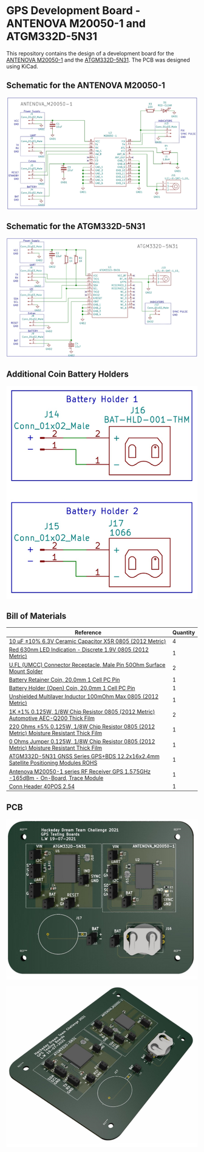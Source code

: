 # GPS Development Board - ANTENOVA M20050-1 and ATGM332D-5N31 #

This repository contains the design of a development board for the [ANTENOVA M20050-1](https://www.digikey.com/en/products/detail/antenova/M20050-1/7931495) and the [ATGM332D-5N31](https://lcsc.com/product-detail/Satellite-Positioning-Modules_ZHONGKEWEI-ATGM332D-5N31_C128659.html). The PCB was designed using KiCad.

## Schematic for the ANTENOVA M20050-1 ##

<p align="center">
  <img src="./Images/schematic_antenova_m20050.jpg">
</p>

## Schematic for the ATGM332D-5N31 ##

<p align="center">
  <img src="./Images/schematic_atgm332d-5n31.jpg">
</p>

## Additional Coin Battery Holders ##

<p align="center">
  <img src="./Images/schematic_battery_holders.jpg">
</p>

## Bill of Materials ##

| Reference | Quantity |
| ------------- | ------------- |
| [10 µF ±10% 6.3V Ceramic Capacitor X5R 0805 (2012 Metric)](https://www.digikey.com/en/products/detail/samsung-electro-mechanics/CL21A106KQCLNNC/3888062)  | 4 |
| [Red 630nm LED Indication - Discrete 1.9V 0805 (2012 Metric)](https://www.digikey.com/en/products/detail/w%C3%BCrth-elektronik/150080SS75000/4489921)  | 1 |
| [U.FL (UMCC) Connector Receptacle, Male Pin 50Ohm Surface Mount Solder](https://www.digikey.com/en/products/detail/hirose-electric-co-ltd/U-FL-R-SMT-1-10/2391570) | 2 |
| [Battery Retainer Coin, 20.0mm 1 Cell PC Pin](https://www.digikey.com/en/products/detail/linx-technologies-inc/BAT-HLD-001-THM/3044009) | 1 |
| [Battery Holder (Open) Coin, 20.0mm 1 Cell PC Pin](https://www.digikey.com/en/products/detail/keystone-electronics/1066/303562) | 1 |
| [Unshielded Multilayer Inductor 100mOhm Max 0805 (2012 Metric)](https://www.digikey.com/en/products/detail/abracon-llc/AIMC-0805-1N8S-T/2662915) | 1 |
| [1K ±1% 0.125W, 1/8W Chip Resistor 0805 (2012 Metric) Automotive AEC-Q200 Thick Film](https://www.digikey.com/en/products/detail/panasonic-electronic-components/ERJ-6ENF1001V/111281) | 2 |
| [220 Ohms ±5% 0.125W, 1/8W Chip Resistor 0805 (2012 Metric) Moisture Resistant Thick Film](https://www.digikey.com/en/products/detail/yageo/RC0805JR-07220RL/728283) | 1 |
| [0 Ohms Jumper 0.125W, 1/8W Chip Resistor 0805 (2012 Metric) Moisture Resistant Thick Film](https://www.digikey.com/en/products/detail/yageo/RC0805JR-070RL/728216) | 1 |
| [ATGM332D-5N31 GNSS Series GPS+BDS 12.2x16x2.4mm Satellite Positioning Modules ROHS](https://lcsc.com/product-detail/Satellite-Positioning-Modules_ZHONGKEWEI-ATGM332D-5N31_C128659.html) | 1 |
| [Antenova M20050-1 series RF Receiver GPS 1.575GHz -165dBm - On-Board, Trace Module](https://www.digikey.com/en/products/detail/antenova/M20050-1/7931495) | 1 |
| [Conn Header 40POS 2.54](https://www.digikey.com/en/products/detail/3m/2340-6111TG/1237275) | 1 |

## PCB ##

<p align="center">
  <img src="./Images/gps-testing-board01.jpg">
</p>

<p align="center">
  <img src="./Images/gps-testing-board02.jpg">
</p>
